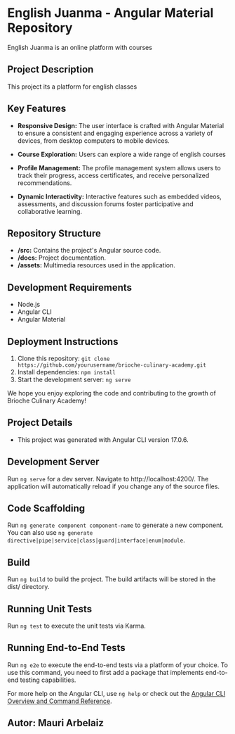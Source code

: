 # English Juanma - Angular Material Repository
English Juanma is an online platform with courses

## Project Description
This project its a platform for english classes 

## Key Features

- **Responsive Design:** The user interface is crafted with Angular Material to ensure a consistent and engaging experience across a variety of devices, from desktop computers to mobile devices.

- **Course Exploration:** Users can explore a wide range of english courses

- **Profile Management:** The profile management system allows users to track their progress, access certificates, and receive personalized recommendations.

- **Dynamic Interactivity:** Interactive features such as embedded videos, assessments, and discussion forums foster participative and collaborative learning.

## Repository Structure

- **/src:** Contains the project's Angular source code.
- **/docs:** Project documentation.
- **/assets:** Multimedia resources used in the application.

## Development Requirements

- Node.js
- Angular CLI
- Angular Material

## Deployment Instructions

1. Clone this repository: `git clone https://github.com/yourusername/brioche-culinary-academy.git`
2. Install dependencies: `npm install`
3. Start the development server: `ng serve`

We hope you enjoy exploring the code and contributing to the growth of Brioche Culinary Academy!

## Project Details

- This project was generated with Angular CLI version 17.0.6.

## Development Server

Run `ng serve` for a dev server. Navigate to http://localhost:4200/. The application will automatically reload if you change any of the source files.

## Code Scaffolding

Run `ng generate component component-name` to generate a new component. You can also use `ng generate directive|pipe|service|class|guard|interface|enum|module`.

## Build

Run `ng build` to build the project. The build artifacts will be stored in the dist/ directory.

## Running Unit Tests

Run `ng test` to execute the unit tests via Karma.

## Running End-to-End Tests

Run `ng e2e` to execute the end-to-end tests via a platform of your choice. To use this command, you need to first add a package that implements end-to-end testing capabilities.

For more help on the Angular CLI, use `ng help` or check out the [Angular CLI Overview and Command Reference](https://angular.io/cli).


## Autor: Mauri Arbelaiz